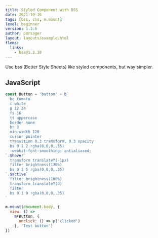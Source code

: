 ```yaml
---
title: Styled Component with BSS
date: 2021-10-16
tags: [bss, css, m.mount]
level: beginner
version: 1.1.6
author: porsager
layout: layouts/example.html
flems:
  links:
    - bss@1.2.10
---
```


Use bss (Better Style Sheets) like styled components, but way simpler.

## JavaScript

~~~js
const Button = 'button' + b`
  bc tomato
  c white
  p 12 24
  fs 16
  tt uppercase
  border none
  br 3
  min-width 120
  cursor pointer
  transition 0.3 transform, 0.3 opacity
  bs 0 1 2 rgba(0,0,0,.35)
  -webkit-font-smoothing: antialiased;
`.$hover`
  transform translateY(-1px)
  filter brightness(130%)
  bs 0 1 5 rgba(0,0,0,.35)
`.$active`
  filter brightness(100%)
  transform translateY(0)
  filter
  bs 0 1 0 rgba(0,0,0,.35)
`

m.mount(document.body, {
  view: () =>
    m(Button, {
      onclick: () => p('clicked')
    }, 'Test button')
})
~~~

